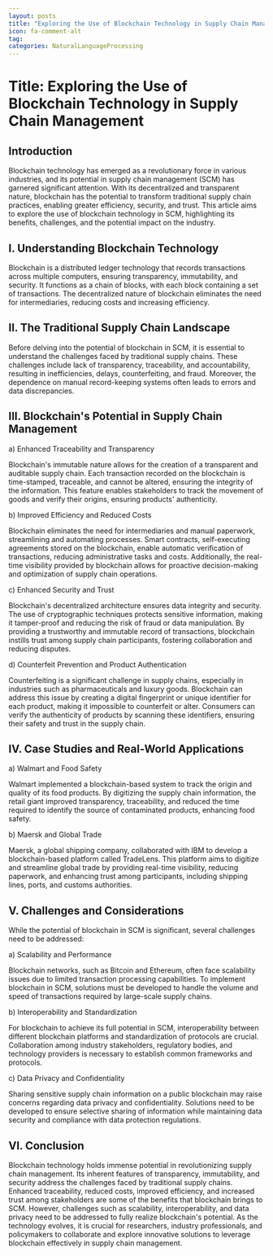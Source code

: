 ```yaml
---
layout: posts
title: "Exploring the Use of Blockchain Technology in Supply Chain Management"
icon: fa-comment-alt
tag:      
categories: NaturalLanguageProcessing
---
```



# Title: Exploring the Use of Blockchain Technology in Supply Chain Management

## Introduction

Blockchain technology has emerged as a revolutionary force in various industries, and its potential in supply chain management (SCM) has garnered significant attention. With its decentralized and transparent nature, blockchain has the potential to transform traditional supply chain practices, enabling greater efficiency, security, and trust. This article aims to explore the use of blockchain technology in SCM, highlighting its benefits, challenges, and the potential impact on the industry.

## I. Understanding Blockchain Technology

Blockchain is a distributed ledger technology that records transactions across multiple computers, ensuring transparency, immutability, and security. It functions as a chain of blocks, with each block containing a set of transactions. The decentralized nature of blockchain eliminates the need for intermediaries, reducing costs and increasing efficiency.

## II. The Traditional Supply Chain Landscape

Before delving into the potential of blockchain in SCM, it is essential to understand the challenges faced by traditional supply chains. These challenges include lack of transparency, traceability, and accountability, resulting in inefficiencies, delays, counterfeiting, and fraud. Moreover, the dependence on manual record-keeping systems often leads to errors and data discrepancies.

## III. Blockchain's Potential in Supply Chain Management

a) Enhanced Traceability and Transparency

Blockchain's immutable nature allows for the creation of a transparent and auditable supply chain. Each transaction recorded on the blockchain is time-stamped, traceable, and cannot be altered, ensuring the integrity of the information. This feature enables stakeholders to track the movement of goods and verify their origins, ensuring products' authenticity.

b) Improved Efficiency and Reduced Costs

Blockchain eliminates the need for intermediaries and manual paperwork, streamlining and automating processes. Smart contracts, self-executing agreements stored on the blockchain, enable automatic verification of transactions, reducing administrative tasks and costs. Additionally, the real-time visibility provided by blockchain allows for proactive decision-making and optimization of supply chain operations.

c) Enhanced Security and Trust

Blockchain's decentralized architecture ensures data integrity and security. The use of cryptographic techniques protects sensitive information, making it tamper-proof and reducing the risk of fraud or data manipulation. By providing a trustworthy and immutable record of transactions, blockchain instills trust among supply chain participants, fostering collaboration and reducing disputes.

d) Counterfeit Prevention and Product Authentication

Counterfeiting is a significant challenge in supply chains, especially in industries such as pharmaceuticals and luxury goods. Blockchain can address this issue by creating a digital fingerprint or unique identifier for each product, making it impossible to counterfeit or alter. Consumers can verify the authenticity of products by scanning these identifiers, ensuring their safety and trust in the supply chain.

## IV. Case Studies and Real-World Applications

a) Walmart and Food Safety

Walmart implemented a blockchain-based system to track the origin and quality of its food products. By digitizing the supply chain information, the retail giant improved transparency, traceability, and reduced the time required to identify the source of contaminated products, enhancing food safety.

b) Maersk and Global Trade

Maersk, a global shipping company, collaborated with IBM to develop a blockchain-based platform called TradeLens. This platform aims to digitize and streamline global trade by providing real-time visibility, reducing paperwork, and enhancing trust among participants, including shipping lines, ports, and customs authorities.

## V. Challenges and Considerations

While the potential of blockchain in SCM is significant, several challenges need to be addressed:

a) Scalability and Performance

Blockchain networks, such as Bitcoin and Ethereum, often face scalability issues due to limited transaction processing capabilities. To implement blockchain in SCM, solutions must be developed to handle the volume and speed of transactions required by large-scale supply chains.

b) Interoperability and Standardization

For blockchain to achieve its full potential in SCM, interoperability between different blockchain platforms and standardization of protocols are crucial. Collaboration among industry stakeholders, regulatory bodies, and technology providers is necessary to establish common frameworks and protocols.

c) Data Privacy and Confidentiality

Sharing sensitive supply chain information on a public blockchain may raise concerns regarding data privacy and confidentiality. Solutions need to be developed to ensure selective sharing of information while maintaining data security and compliance with data protection regulations.

## VI. Conclusion

Blockchain technology holds immense potential in revolutionizing supply chain management. Its inherent features of transparency, immutability, and security address the challenges faced by traditional supply chains. Enhanced traceability, reduced costs, improved efficiency, and increased trust among stakeholders are some of the benefits that blockchain brings to SCM. However, challenges such as scalability, interoperability, and data privacy need to be addressed to fully realize blockchain's potential. As the technology evolves, it is crucial for researchers, industry professionals, and policymakers to collaborate and explore innovative solutions to leverage blockchain effectively in supply chain management.